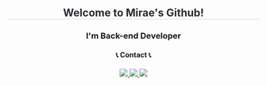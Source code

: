 <h2 align="center"; style="border-bottom: 1px solid #d8dee4; color: #282d33;">  Welcome to Mirae's Github! </h2>  
<h3 align="center"> I'm Back-end Developer </h3>
<h4 align="center"> 📞 Contact 📞 </h4>
<div align="center"; style="font-weight: 700; font-size: 15px; color: #282d33;">
<a align="center"; href=https://www.instagram.com/miraexhoi> <img src="https://img.shields.io/badge/Instagram-E4405F?style=flat-square&logo=Instagram&logoColor=white&link=https://www.instagram.com/miraexhoi"> </a>
<a align="center"; href=https://url.kr/gv86ch> <img src="https://img.shields.io/badge/Portfolio-000000?style=flat-square&logo=Notion&logoColor=white&link=https://url.kr/gv86ch"> </a>
<a align="center"; href=mailto:miraexhoi@gmail.com> <img src="https://img.shields.io/badge/Gmail-EA4335?style=flat-square&logo=Gmail&logoColor=white&link=mailto:miraexhoi@gmail.com"> </a>
